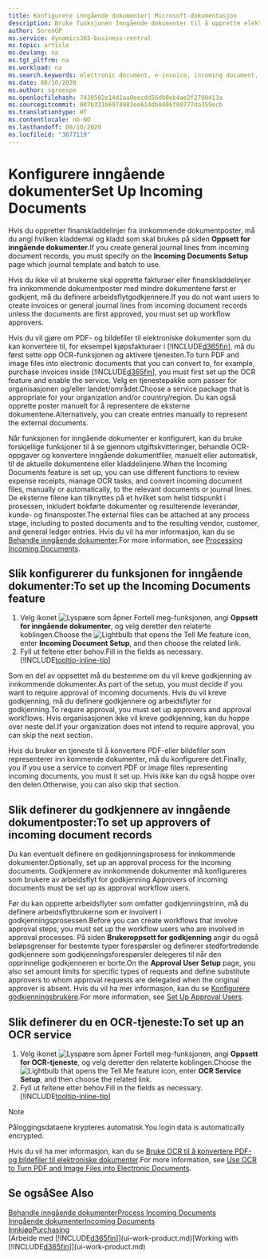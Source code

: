```yaml
---
title: Konfigurere inngående dokumenter| Microsoft-dokumentasjon
description: Bruke funksjonen Inngående dokumenter til å opprette elektroniske dokumenter, behandle OCR-oppgaver, importere fakturaer og konvertere bildefiler.
author: SorenGP
ms.service: dynamics365-business-central
ms.topic: article
ms.devlang: na
ms.tgt_pltfrm: na
ms.workload: na
ms.search.keywords: electronic document, e-invoice, incoming document, OCR, ecommerce, document exchange, import invoice
ms.date: 08/10/2020
ms.author: sgroespe
ms.openlocfilehash: 7438502e14d1aa0eecdd56db0eb4ae2f2790413a
ms.sourcegitcommit: 007b331b6974983ee614db0406f00777da359ecb
ms.translationtype: HT
ms.contentlocale: nb-NO
ms.lasthandoff: 08/10/2020
ms.locfileid: "3677119"
---
```

# <a name="set-up-incoming-documents"></a><span data-ttu-id="7b73c-103">Konfigurere inngående dokumenter</span><span class="sxs-lookup"><span data-stu-id="7b73c-103">Set Up Incoming Documents</span></span>

<span data-ttu-id="7b73c-104">Hvis du oppretter finanskladdelinjer fra innkommende dokumentposter, må du angi hvilken kladdemal og kladd som skal brukes på siden **Oppsett for inngående dokumenter**.</span><span class="sxs-lookup"><span data-stu-id="7b73c-104">If you create general journal lines from incoming document records, you must specify on the **Incoming Documents Setup** page which journal template and batch to use.</span></span>

<span data-ttu-id="7b73c-105">Hvis du ikke vil at brukerne skal opprette fakturaer eller finanskladdelinjer fra innkommende dokumentposter med mindre dokumentene først er godkjent, må du definere arbeidsflytgodkjennere.</span><span class="sxs-lookup"><span data-stu-id="7b73c-105">If you do not want users to create invoices or general journal lines from incoming document records unless the documents are first approved, you must set up workflow approvers.</span></span>

<span data-ttu-id="7b73c-106">Hvis du vil gjøre om PDF- og bildefiler til elektroniske dokumenter som du kan konvertere til, for eksempel kjøpsfakturaer i [!INCLUDE[d365fin](includes/d365fin_md.md)], må du først sette opp OCR-funksjonen og aktivere tjenesten.</span><span class="sxs-lookup"><span data-stu-id="7b73c-106">To turn PDF and image files into electronic documents that you can convert to, for example, purchase invoices inside [!INCLUDE[d365fin](includes/d365fin_md.md)], you must first set up the OCR feature and enable the service.</span></span> <span data-ttu-id="7b73c-107">Velg en tjenestepakke som passer for organisasjonen og/eller landet/området.</span><span class="sxs-lookup"><span data-stu-id="7b73c-107">Choose a service package that is appropriate for your organization and/or country/region.</span></span> <span data-ttu-id="7b73c-108">Du kan også opprette poster manuelt for å representere de eksterne dokumentene.</span><span class="sxs-lookup"><span data-stu-id="7b73c-108">Alternatively, you can create entries manually to represent the external documents.</span></span>  

<span data-ttu-id="7b73c-109">Når funksjonen for inngående dokumenter er konfigurert, kan du bruke forskjellige funksjoner til å se gjennom utgiftskvitteringer, behandle OCR-oppgaver og konvertere inngående dokumentfiler, manuelt eller automatisk, til de aktuelle dokumentene eller kladdelinjene.</span><span class="sxs-lookup"><span data-stu-id="7b73c-109">When the Incoming Documents feature is set up, you can use different functions to review expense receipts, manage OCR tasks, and convert incoming document files, manually or automatically, to the relevant documents or journal lines.</span></span> <span data-ttu-id="7b73c-110">De eksterne filene kan tilknyttes på et hvilket som helst tidspunkt i prosessen, inkludert bokførte dokumenter og resulterende leverandør, kunde- og finansposter.</span><span class="sxs-lookup"><span data-stu-id="7b73c-110">The external files can be attached at any process stage, including to posted documents and to the resulting vendor, customer, and general ledger entries.</span></span> <span data-ttu-id="7b73c-111">Hvis du vil ha mer informasjon, kan du se [Behandle inngående dokumenter](across-process-income-documents.md).</span><span class="sxs-lookup"><span data-stu-id="7b73c-111">For more information, see [Processing Incoming Documents](across-process-income-documents.md).</span></span>

## <a name="to-set-up-the-incoming-documents-feature"></a><span data-ttu-id="7b73c-112">Slik konfigurerer du funksjonen for inngående dokumenter:</span><span class="sxs-lookup"><span data-stu-id="7b73c-112">To set up the Incoming Documents feature</span></span>

1. <span data-ttu-id="7b73c-113">Velg ikonet ![Lyspære som åpner Fortell meg-funksjonen](media/ui-search/search_small.png "Fortell hva du vil gjøre"), angi **Oppsett for inngående dokumenter**, og velg deretter den relaterte koblingen.</span><span class="sxs-lookup"><span data-stu-id="7b73c-113">Choose the ![Lightbulb that opens the Tell Me feature](media/ui-search/search_small.png "Tell me what you want to do") icon, enter **Incoming Document Setup**, and then choose the related link.</span></span>
2. <span data-ttu-id="7b73c-114">Fyll ut feltene etter behov.</span><span class="sxs-lookup"><span data-stu-id="7b73c-114">Fill in the fields as necessary.</span></span> [!INCLUDE[tooltip-inline-tip](includes/tooltip-inline-tip_md.md)]

<span data-ttu-id="7b73c-115">Som en del av oppsettet må du bestemme om du vil kreve godkjenning av innkommende dokumenter.</span><span class="sxs-lookup"><span data-stu-id="7b73c-115">As part of the setup, you must decide if you want to require approval of incoming documents.</span></span> <span data-ttu-id="7b73c-116">Hvis du vil kreve godkjenning, må du definere godkjennere og arbeidsflyter for godkjenning.</span><span class="sxs-lookup"><span data-stu-id="7b73c-116">To require approval, you must set up approvers and approval workflows.</span></span> <span data-ttu-id="7b73c-117">Hvis organisasjonen ikke vil kreve godkjenning, kan du hoppe over neste del.</span><span class="sxs-lookup"><span data-stu-id="7b73c-117">If your organization does not intend to require approval, you can skip the next section.</span></span>  

<span data-ttu-id="7b73c-118">Hvis du bruker en tjeneste til å konvertere PDF-eller bildefiler som representerer inn kommende dokumenter, må du konfigurere det.</span><span class="sxs-lookup"><span data-stu-id="7b73c-118">Finally, you if you use a service to convert PDF or image files representing incoming documents, you must it set up.</span></span> <span data-ttu-id="7b73c-119">Hvis ikke kan du også hoppe over den delen.</span><span class="sxs-lookup"><span data-stu-id="7b73c-119">Otherwise, you can also skip that section.</span></span>  

## <a name="to-set-up-approvers-of-incoming-document-records"></a><span data-ttu-id="7b73c-120">Slik definerer du godkjennere av inngående dokumentposter:</span><span class="sxs-lookup"><span data-stu-id="7b73c-120">To set up approvers of incoming document records</span></span>

<span data-ttu-id="7b73c-121">Du kan eventuelt definere en godkjenningsprosess for innkommende dokumenter.</span><span class="sxs-lookup"><span data-stu-id="7b73c-121">Optionally, set up an approval process for the incoming documents.</span></span> <span data-ttu-id="7b73c-122">Godkjennere av innkommende dokumenter må konfigureres som brukere av arbeidsflyt for godkjenning.</span><span class="sxs-lookup"><span data-stu-id="7b73c-122">Approvers of incoming documents must be set up as approval workflow users.</span></span>

<span data-ttu-id="7b73c-123">Før du kan opprette arbeidsflyter som omfatter godkjenningstrinn, må du definere arbeidsflytbrukerne som er involvert i godkjenningsprosessen.</span><span class="sxs-lookup"><span data-stu-id="7b73c-123">Before you can create workflows that involve approval steps, you must set up the workflow users who are involved in approval processes.</span></span> <span data-ttu-id="7b73c-124">På siden **Brukeroppsett for godkjenning** angir du også beløpsgrenser for bestemte typer forespørsler og definerer stedfortredende godkjennere som godkjenningsforespørsler delegeres til når den opprinnelige godkjenneren er borte.</span><span class="sxs-lookup"><span data-stu-id="7b73c-124">On the **Approval User Setup** page, you also set amount limits for specific types of requests and define substitute approvers to whom approval requests are delegated when the original approver is absent.</span></span> <span data-ttu-id="7b73c-125">Hvis du vil ha mer informasjon, kan du se [Konfigurere godkjenningsbrukere](across-how-to-set-up-approval-users.md).</span><span class="sxs-lookup"><span data-stu-id="7b73c-125">For more information, see [Set Up Approval Users](across-how-to-set-up-approval-users.md).</span></span>

## <a name="to-set-up-an-ocr-service"></a><span data-ttu-id="7b73c-126">Slik definerer du en OCR-tjeneste:</span><span class="sxs-lookup"><span data-stu-id="7b73c-126">To set up an OCR service</span></span>

1. <span data-ttu-id="7b73c-127">Velg ikonet ![Lyspære som åpner Fortell meg-funksjonen](media/ui-search/search_small.png "Fortell hva du vil gjøre"), angi **Oppsett for OCR-tjeneste**, og velg deretter den relaterte koblingen.</span><span class="sxs-lookup"><span data-stu-id="7b73c-127">Choose the ![Lightbulb that opens the Tell Me feature](media/ui-search/search_small.png "Tell me what you want to do") icon, enter **OCR Service Setup**, and then choose the related link.</span></span>
2. <span data-ttu-id="7b73c-128">Fyll ut feltene etter behov.</span><span class="sxs-lookup"><span data-stu-id="7b73c-128">Fill in the fields as necessary.</span></span> [!INCLUDE[tooltip-inline-tip](includes/tooltip-inline-tip_md.md)]

> [!NOTE]  
> <span data-ttu-id="7b73c-129">Påloggingsdataene krypteres automatisk.</span><span class="sxs-lookup"><span data-stu-id="7b73c-129">You login data is automatically encrypted.</span></span>

<span data-ttu-id="7b73c-130">Hvis du vil ha mer informasjon, kan du se [Bruke OCR til å konvertere PDF- og bildefiler til elektroniske dokumenter](across-how-use-ocr-pdf-images-files.md).</span><span class="sxs-lookup"><span data-stu-id="7b73c-130">For more information, see [Use OCR to Turn PDF and Image Files into Electronic Documents](across-how-use-ocr-pdf-images-files.md).</span></span>  

## <a name="see-also"></a><span data-ttu-id="7b73c-131">Se også</span><span class="sxs-lookup"><span data-stu-id="7b73c-131">See Also</span></span>

[<span data-ttu-id="7b73c-132">Behandle inngående dokumenter</span><span class="sxs-lookup"><span data-stu-id="7b73c-132">Process Incoming Documents</span></span>](across-process-income-documents.md)  
[<span data-ttu-id="7b73c-133">Inngående dokumenter</span><span class="sxs-lookup"><span data-stu-id="7b73c-133">Incoming Documents</span></span>](across-income-documents.md)  
[<span data-ttu-id="7b73c-134">Innkjøp</span><span class="sxs-lookup"><span data-stu-id="7b73c-134">Purchasing</span></span>](purchasing-manage-purchasing.md)  
<span data-ttu-id="7b73c-135">[Arbeide med [!INCLUDE[d365fin](includes/d365fin_md.md)]](ui-work-product.md)</span><span class="sxs-lookup"><span data-stu-id="7b73c-135">[Working with [!INCLUDE[d365fin](includes/d365fin_md.md)]](ui-work-product.md)</span></span>
